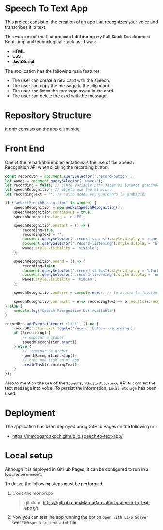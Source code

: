 # Speech To Text App

This project consist of the creation of an app that recognizes your voice and transcribes it to text.
 

This was one of the first projects I did during my Full Stack Development Bootcamp and technological stack used was:

- **HTML**
- **CSS**
- **JavaScript**

The application has the following main features:

- The user can create a new card with the speech.
- The user can copy the message to the clipboard. 
- The user can listen the message saved in the card.
- The user can delete the card with the message. 


# Repository Structure

It only consists on the app client side.


# Front End

One of the remarkable implementations is the use of the Speech Recognition API when clicking the recording button.

```js
const recordBtn = document.querySelector('.record-button');
let waves = document.querySelector('.waves');
let recording = false; // state variable para saber si estamos grabando o no
let speechRecognition; // objeto que lee el micro
let recordingText = ''; // texto donde voy guardando la grabación

if ("webkitSpeechRecognition" in window) {
    speechRecognition = new webkitSpeechRecognition();
    speechRecognition.continuous = true;
    speechRecognition.lang = 'es-ES';

    speechRecognition.onstart = () => {
        recording=true;
        recordingText = '';
        document.querySelector(".record-status").style.display = "none";
        document.querySelector(".record-listening").style.display = "block";
        waves.style.visibility = 'visible';
    };

    speechRecognition.onend = () => {
        recording=false;
        document.querySelector(".record-status").style.display = "block";
        document.querySelector(".record-listening").style.display = "none";
        waves.style.visibility = 'hidden';
    };

    speechRecognition.onError = console.error; // le asocio la función que pinta errores en la consola

    speechRecognition.onresult = e => recordingText += e.results[e.resultIndex][0].transcript;
} else {
    console.log("Speech Recognition Not Available")
}

recordBtn.addEventListener('click', () => {
    recordBtn.classList.toggle('record__button--recording');
    if (!recording) {
        // empezar a grabar
        speechRecognition.start()
    } else {
        // terminar de grabar
        speechRecognition.stop();
        // creo una task en mi app
        createTask(recordingText);
    }
});
```

Also to mention the use of the `SpeechSynthesisUtterance` API to convert the text message into voice.
To persist the information, `Local Storage` has been used.


# Deployment

The application has been deployed using GitHub Pages on the following url:

- https://marcogarciakoch.github.io/speech-to-text-app/

# Local setup

Although it is deployed in GitHub Pages, it can be configured to run in a local environment.

To do so, the following steps must be performed:

1. Clone the monorepo
    > git clone https://github.com/MarcoGarciaKoch/speech-to-text-app.git

2. Now you can test the app running the option `Open with Live Server` over the `spech-to-text.html` file.

